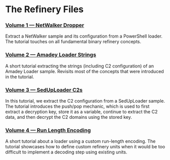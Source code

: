 # The Refinery Files

### [Volume 1 — NetWalker Dropper][0x01]

Extract a NetWalker sample and its configuration from a PowerShell loader. The tutorial touches on all fundamental binary refinery concepts.

### [Volume 2 — Amadey Loader Strings][0x02]

A short tutorial extracting the strings (including C2 configuration) of an Amadey Loader sample. Revisits most of the concepts that were introduced in the tutorial.

### [Volume 3 — SedUpLoader C2s][0x03]

In this tutorial, we extract the C2 configuration from a SedUpLoader sample. The tutorial introduces the push/pop mechanic, which is used to first extract a decryption key, store it as a variable, continue to extract the C2 data, and then decrypt the C2 domains using the stored key.

### [Volume 4 — Run Length Encoding][0x04]

A short tutorial about a loader using a custom run-length encoding. The tutorial showcases how to define custom refinery units when it would be too difficult to implement a decoding step using existing units.


[0x01]: tbr-files.v0x01.netwalker.dropper.ipynb
[0x02]: tbr-files.v0x02.amadey.loader.ipynb
[0x03]: tbr-files.v0x03.seduploader.ipynb
[0x04]: tbr-files.v0x04.run.length.encoding.ipynb